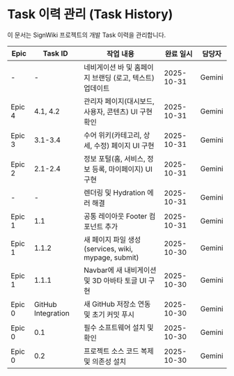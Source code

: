 # Task 이력 관리 (Task History)

이 문서는 SignWiki 프로젝트의 개발 Task 이력을 관리합니다.

| Epic | Task ID | 작업 내용 | 완료 일시 | 담당자 |
| --- | --- | --- | --- | --- |
| - | - | 네비게이션 바 및 홈페이지 브랜딩 (로고, 텍스트) 업데이트 | 2025-10-31 | Gemini |
| Epic 4 | 4.1, 4.2 | 관리자 페이지(대시보드, 사용자, 콘텐츠) UI 구현 확인 | 2025-10-31 | Gemini |
| Epic 3 | 3.1-3.4 | 수어 위키(카테고리, 상세, 수정) 페이지 UI 구현 | 2025-10-31 | Gemini |
| Epic 2 | 2.1-2.4 | 정보 포털(홈, 서비스, 정보 등록, 마이페이지) UI 구현 | 2025-10-31 | Gemini |
| - | - | 렌더링 및 Hydration 에러 해결 | 2025-10-31 | Gemini |
| Epic 1 | 1.1 | 공통 레이아웃 Footer 컴포넌트 추가 | 2025-10-31 | Gemini |
| Epic 1 | 1.1.2 | 새 페이지 파일 생성 (services, wiki, mypage, submit) | 2025-10-30 | Gemini |
| Epic 1 | 1.1.1 | Navbar에 새 내비게이션 및 3D 아바타 토글 UI 구현 | 2025-10-30 | Gemini |
| Epic 0 | GitHub Integration | 새 GitHub 저장소 연동 및 초기 커밋 푸시 | 2025-10-30 | Gemini |
| Epic 0 | 0.1 | 필수 소프트웨어 설치 및 확인 | 2025-10-30 | Gemini |
| Epic 0 | 0.2 | 프로젝트 소스 코드 복제 및 의존성 설치 | 2025-10-30 | Gemini |